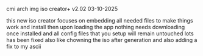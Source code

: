 cmi arch img iso creator+ v2.02 03-10-2025

this new iso creator focuses on embedding all needed files to make things work and install then upon loading the app 
nothing needs downloading once installed and all config files that you setup will remain untouched
lots has been fixed also like chowning the iso after generation and also adding a fix to my ascii
